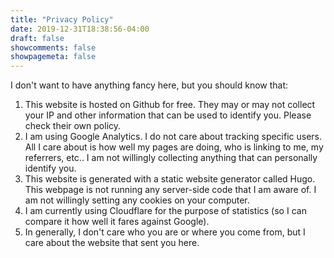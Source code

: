```yaml
---
title: "Privacy Policy"
date: 2019-12-31T18:38:56-04:00
draft: false
showcomments: false
showpagemeta: false
---
```


I don't want to have anything fancy here, but you should know that:

1. This website is hosted on Github for free. They may or may not collect your IP and other information that can be used to identify you. Please check their own policy.
2. I am using Google Analytics. I do not care about tracking specific users. All I care about is how well my pages are doing, who is linking to me, my referrers, etc.. I am not willingly collecting anything that can personally identify you.
3. This website is generated with a static website generator called Hugo. This webpage is not running any server-side code that I am aware of. I am not willingly setting any cookies on your computer.
4. I am currently using Cloudflare for the purpose of statistics (so I can compare it how well it fares against Google).
5. In generally, I don't care who you are or where you come from, but I care about the website that sent you here.